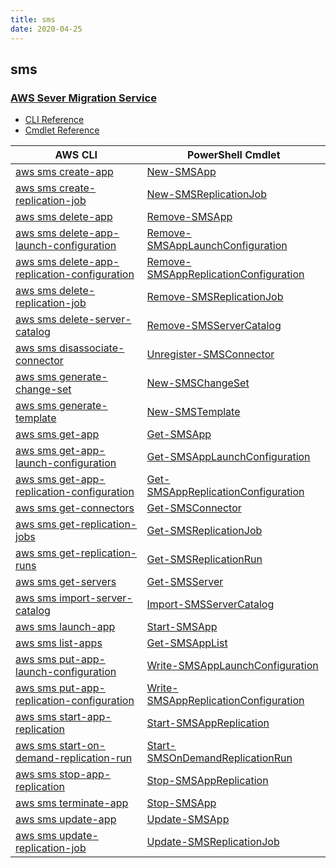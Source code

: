 ```yaml
---
title: sms
date: 2020-04-25
---
```


## sms

### [AWS Sever Migration Service](https://aws.amazon.com/server-migration-service/)

* [CLI Reference](https://docs.aws.amazon.com/cli/latest/reference/sms/index.html)
* [Cmdlet Reference](https://docs.aws.amazon.com/powershell/latest/reference/items/Amazon_Server_Migration_Service_cmdlets.html)

|AWS CLI|PowerShell Cmdlet|
|----|----|
|[aws sms create-app](https://docs.aws.amazon.com/cli/latest/reference/sms/create-app.html)|[New-SMSApp](https://docs.aws.amazon.com/powershell/latest/reference/items/New-SMSApp.html)|
|[aws sms create-replication-job](https://docs.aws.amazon.com/cli/latest/reference/sms/create-replication-job.html)|[New-SMSReplicationJob](https://docs.aws.amazon.com/powershell/latest/reference/items/New-SMSReplicationJob.html)|
|[aws sms delete-app](https://docs.aws.amazon.com/cli/latest/reference/sms/delete-app.html)|[Remove-SMSApp](https://docs.aws.amazon.com/powershell/latest/reference/items/Remove-SMSApp.html)|
|[aws sms delete-app-launch-configuration](https://docs.aws.amazon.com/cli/latest/reference/sms/delete-app-launch-configuration.html)|[Remove-SMSAppLaunchConfiguration](https://docs.aws.amazon.com/powershell/latest/reference/items/Remove-SMSAppLaunchConfiguration.html)|
|[aws sms delete-app-replication-configuration](https://docs.aws.amazon.com/cli/latest/reference/sms/delete-app-replication-configuration.html)|[Remove-SMSAppReplicationConfiguration](https://docs.aws.amazon.com/powershell/latest/reference/items/Remove-SMSAppReplicationConfiguration.html)|
|[aws sms delete-replication-job](https://docs.aws.amazon.com/cli/latest/reference/sms/delete-replication-job.html)|[Remove-SMSReplicationJob](https://docs.aws.amazon.com/powershell/latest/reference/items/Remove-SMSReplicationJob.html)|
|[aws sms delete-server-catalog](https://docs.aws.amazon.com/cli/latest/reference/sms/delete-server-catalog.html)|[Remove-SMSServerCatalog](https://docs.aws.amazon.com/powershell/latest/reference/items/Remove-SMSServerCatalog.html)|
|[aws sms disassociate-connector](https://docs.aws.amazon.com/cli/latest/reference/sms/disassociate-connector.html)|[Unregister-SMSConnector](https://docs.aws.amazon.com/powershell/latest/reference/items/Unregister-SMSConnector.html)|
|[aws sms generate-change-set](https://docs.aws.amazon.com/cli/latest/reference/sms/generate-change-set.html)|[New-SMSChangeSet](https://docs.aws.amazon.com/powershell/latest/reference/items/New-SMSChangeSet.html)|
|[aws sms generate-template](https://docs.aws.amazon.com/cli/latest/reference/sms/generate-template.html)|[New-SMSTemplate](https://docs.aws.amazon.com/powershell/latest/reference/items/New-SMSTemplate.html)|
|[aws sms get-app](https://docs.aws.amazon.com/cli/latest/reference/sms/get-app.html)|[Get-SMSApp](https://docs.aws.amazon.com/powershell/latest/reference/items/Get-SMSApp.html)|
|[aws sms get-app-launch-configuration](https://docs.aws.amazon.com/cli/latest/reference/sms/get-app-launch-configuration.html)|[Get-SMSAppLaunchConfiguration](https://docs.aws.amazon.com/powershell/latest/reference/items/Get-SMSAppLaunchConfiguration.html)|
|[aws sms get-app-replication-configuration](https://docs.aws.amazon.com/cli/latest/reference/sms/get-app-replication-configuration.html)|[Get-SMSAppReplicationConfiguration](https://docs.aws.amazon.com/powershell/latest/reference/items/Get-SMSAppReplicationConfiguration.html)|
|[aws sms get-connectors](https://docs.aws.amazon.com/cli/latest/reference/sms/get-connectors.html)|[Get-SMSConnector](https://docs.aws.amazon.com/powershell/latest/reference/items/Get-SMSConnector.html)|
|[aws sms get-replication-jobs](https://docs.aws.amazon.com/cli/latest/reference/sms/get-replication-jobs.html)|[Get-SMSReplicationJob](https://docs.aws.amazon.com/powershell/latest/reference/items/Get-SMSReplicationJob.html)|
|[aws sms get-replication-runs](https://docs.aws.amazon.com/cli/latest/reference/sms/get-replication-runs.html)|[Get-SMSReplicationRun](https://docs.aws.amazon.com/powershell/latest/reference/items/Get-SMSReplicationRun.html)|
|[aws sms get-servers](https://docs.aws.amazon.com/cli/latest/reference/sms/get-servers.html)|[Get-SMSServer](https://docs.aws.amazon.com/powershell/latest/reference/items/Get-SMSServer.html)|
|[aws sms import-server-catalog](https://docs.aws.amazon.com/cli/latest/reference/sms/import-server-catalog.html)|[Import-SMSServerCatalog](https://docs.aws.amazon.com/powershell/latest/reference/items/Import-SMSServerCatalog.html)|
|[aws sms launch-app](https://docs.aws.amazon.com/cli/latest/reference/sms/launch-app.html)|[Start-SMSApp](https://docs.aws.amazon.com/powershell/latest/reference/items/Start-SMSApp.html)|
|[aws sms list-apps](https://docs.aws.amazon.com/cli/latest/reference/sms/list-apps.html)|[Get-SMSAppList](https://docs.aws.amazon.com/powershell/latest/reference/items/Get-SMSAppList.html)|
|[aws sms put-app-launch-configuration](https://docs.aws.amazon.com/cli/latest/reference/sms/put-app-launch-configuration.html)|[Write-SMSAppLaunchConfiguration](https://docs.aws.amazon.com/powershell/latest/reference/items/Write-SMSAppLaunchConfiguration.html)|
|[aws sms put-app-replication-configuration](https://docs.aws.amazon.com/cli/latest/reference/sms/put-app-replication-configuration.html)|[Write-SMSAppReplicationConfiguration](https://docs.aws.amazon.com/powershell/latest/reference/items/Write-SMSAppReplicationConfiguration.html)|
|[aws sms start-app-replication](https://docs.aws.amazon.com/cli/latest/reference/sms/start-app-replication.html)|[Start-SMSAppReplication](https://docs.aws.amazon.com/powershell/latest/reference/items/Start-SMSAppReplication.html)|
|[aws sms start-on-demand-replication-run](https://docs.aws.amazon.com/cli/latest/reference/sms/start-on-demand-replication-run.html)|[Start-SMSOnDemandReplicationRun](https://docs.aws.amazon.com/powershell/latest/reference/items/Start-SMSOnDemandReplicationRun.html)|
|[aws sms stop-app-replication](https://docs.aws.amazon.com/cli/latest/reference/sms/stop-app-replication.html)|[Stop-SMSAppReplication](https://docs.aws.amazon.com/powershell/latest/reference/items/Stop-SMSAppReplication.html)|
|[aws sms terminate-app](https://docs.aws.amazon.com/cli/latest/reference/sms/terminate-app.html)|[Stop-SMSApp](https://docs.aws.amazon.com/powershell/latest/reference/items/Stop-SMSApp.html)|
|[aws sms update-app](https://docs.aws.amazon.com/cli/latest/reference/sms/update-app.html)|[Update-SMSApp](https://docs.aws.amazon.com/powershell/latest/reference/items/Update-SMSApp.html)|
|[aws sms update-replication-job](https://docs.aws.amazon.com/cli/latest/reference/sms/update-replication-job.html)|[Update-SMSReplicationJob](https://docs.aws.amazon.com/powershell/latest/reference/items/Update-SMSReplicationJob.html)|

